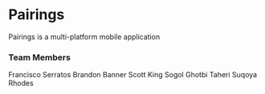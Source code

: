 # Pairings
Pairings is a multi-platform mobile application

### Team Members
Francisco Serratos
Brandon Banner
Scott King
Sogol Ghotbi Taheri
Suqoya Rhodes
